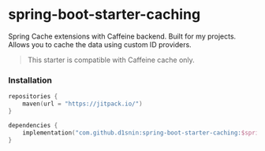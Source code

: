 # spring-boot-starter-caching
Spring Cache extensions with Caffeine backend. Built for my projects. Allows you to cache the data using custom ID providers.
> This starter is compatible with Caffeine cache only.
### Installation
```kotlin
repositories {
    maven(url = "https://jitpack.io/")
}

dependencies {
    implementation("com.github.d1snin:spring-boot-starter-caching:$springBootStarterCachingVersion")
}
```
